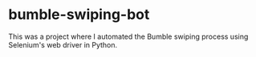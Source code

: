 # bumble-swiping-bot
This was a project where I automated the Bumble swiping process using Selenium's web driver in Python.
